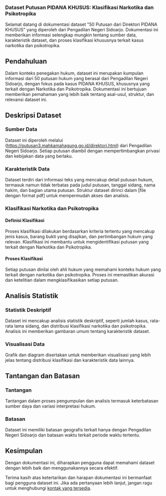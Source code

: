 ### Dataset Putusan PIDANA KHUSUS: Klasifikasi Narkotika dan Psikotropika

Selamat datang di dokumentasi dataset "50 Putusan dari Direktori PIDANA KHUSUS" yang diperoleh dari Pengadilan Negeri Sidoarjo. Dokumentasi ini memberikan informasi selengkap mungkin tentang sumber data, karakteristik dataset, dan proses klasifikasi khususnya terkait kasus narkotika dan psikotropika.

## Pendahuluan

Dalam konteks penegakan hukum, dataset ini merupakan kumpulan informasi dari 50 putusan hukum yang berasal dari Pengadilan Negeri Sidoarjo, dengan fokus pada kasus PIDANA KHUSUS, khususnya yang terkait dengan Narkotika dan Psikotropika. Dokumentasi ini bertujuan memberikan pemahaman yang lebih baik tentang asal-usul, struktur, dan relevansi dataset ini.

## Deskripsi Dataset

### Sumber Data

Dataset ini diperoleh melalui (https://putusan3.mahkamahagung.go.id/direktori.html) dari Pengadilan Negeri Sidoarjo. Setiap putusan diambil dengan mempertimbangkan privasi dan kebijakan data yang berlaku.

### Karakteristik Data

Dataset terdiri dari informasi teks yang mencakup detail putusan hukum, termasuk namun tidak terbatas pada judul putusan, tanggal sidang, nama hakim, dan bagian utama putusan. Struktur dataset dirinci dalam [file dengan format pdf] untuk mempermudah akses dan analisis.

### Klasifikasi Narkotika dan Psikotropika

#### Definisi Klasifikasi

Proses klasifikasi dilakukan berdasarkan kriteria tertentu yang mencakup jenis kasus, barang bukti yang disajikan, dan pertimbangan hukum yang relevan. Klasifikasi ini membantu untuk mengidentifikasi putusan yang terkait dengan Narkotika dan Psikotropika.

#### Proses Klasifikasi

Setiap putusan dinilai oleh ahli hukum yang memahami konteks hukum yang terkait dengan narkotika dan psikotropika. Proses ini memastikan akurasi dan ketelitian dalam mengklasifikasikan setiap putusan.

## Analisis Statistik

### Statistik Deskriptif

Dataset ini mencakup analisis statistik deskriptif, seperti jumlah kasus, rata-rata lama sidang, dan distribusi klasifikasi narkotika dan psikotropika. Analisis ini memberikan gambaran umum tentang karakteristik dataset.

### Visualisasi Data

Grafik dan diagram disertakan untuk memberikan visualisasi yang lebih jelas tentang distribusi klasifikasi dan karakteristik data lainnya.

## Tantangan dan Batasan

### Tantangan

Tantangan dalam proses pengumpulan dan analisis termasuk keterbatasan sumber daya dan variasi interpretasi hukum.

### Batasan

Dataset ini memiliki batasan geografis terkait hanya dengan Pengadilan Negeri Sidoarjo dan batasan waktu terkait periode waktu tertentu.

## Kesimpulan

Dengan dokumentasi ini, diharapkan pengguna dapat memahami dataset dengan lebih baik dan menggunakannya secara efektif.

Terima kasih atas ketertarikan dan harapan dokumentasi ini bermanfaat bagi pengguna dataset ini. Jika ada pertanyaan lebih lanjut, jangan ragu untuk menghubungi [kontak yang tersedia](link-ke-kontak).
